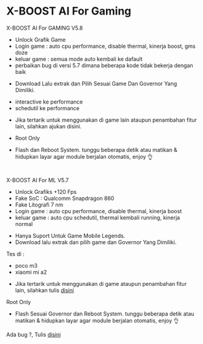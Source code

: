 # X-BOOST AI For Gaming

X-BOOST AI For GAMING V5.8

- Unlock Grafik Game
- Login game : auto cpu performance, disable thermal, kinerja boost, gms doze
- keluar game : semua mode auto kembali ke dafault
- perbaikan bug di versi 5.7 dimana beberapa kode tidak bekerja dengan baik


* Download Lalu extrak dan Pilih Sesuai Game Dan Governor Yang Dimiliki.
- interactive ke performance
- schedutil ke performance 


* Jika tertarik untuk menggunakan di game lain ataupun penambahan fitur lain, silahkan ajukan disini.

* Root Only
- Flash dan Reboot System. tunggu beberapa detik atau matikan & hidupkan layar agar module berjalan otomatis, enjoy 👌


#

X-BOOST AI For ML V5.7

- Unlock Grafiks +120 Fps
- Fake SoC : Qualcomm Snapdragon 860
- Fake Litografi 7 nm
- Login game : auto cpu performance, disable thermal, kinerja boost
- keluar game : auto cpu schedutil, thermal kembali running, kinerja normal


* Hanya Suport Untuk Game Mobile Legends.
* Download lalu extrak dan pilih game dan Governor Yang Dimiliki.

Tes di :
- poco m3
- xiaomi mi a2

* Jika tertarik untuk menggunakan di game ataupun penambahan fitur lain, silahkan tulis [disini](https://t.me/kutu_Moba57)

Root Only
* Flash Sesuai Governor dan Reboot System. tunggu beberapa detik atau matikan & hidupkan layar agar module berjalan otomatis, enjoy 👌

Ada bug ?, Tulis [disini](https://t.me/kutu_Moba57)


